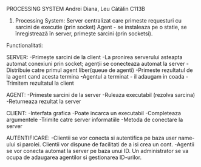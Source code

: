   PROCESSING SYSTEM
  Andrei Diana, Leu Cătălin
  C113B


  1. Processing System:
Server centralizat care primeste requesturi cu sarcini de executie (prin socket)
Agent - se instaleaza pe o statie, se înregistrează în server, primește sarcini (prin socketsi).


  Functionalitati:
  
SERVER:
-Primește sarcini de la client
-La pronirea serverului asteapta automat conexiuni prin socket; agenții se conecteaza automat la server 
-Distribuie catre primul agent liber(queue de agenti)
-Primeste rezultatul de la agent cand acesta termina
-Agentul a terminat - il adaugam in coada
-Trimitem rezultatul la client

AGENT:
-Primeste sarcini de la server
-Ruleaza executabil (rezolva sarcina)
-Returneaza rezultat la server

CLIENT:
-Interfata grafica
-Poate incarca un executabil 
-Completeaza argumentele
-Trimite catre server informatiile
-Metoda de conectare la server

AUTENTIFICARE:
-Clientii se vor conecta si autentifica pe baza user name-ului si parolei. Clientii vor dispune de facilitati de a isi crea un cont.
-Agentii se vor conecta automat la server pe baza unui ID. Un administrator se va ocupa de adaugarea agentilor si gestionarea ID-urilor.
